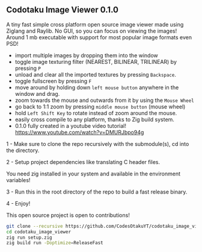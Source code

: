 ## Codotaku Image Viewer 0.1.0
A tiny fast simple cross platform open source image viewer made using Ziglang and Raylib.
No GUI, so you can focus on viewing the images!
Around 1 mb executable with support for most popular image formats even PSD!
- import multiple images by dropping them into the window
- toggle image texturing filter (NEAREST, BILINEAR, TRILINEAR) by pressing `P`
- unload and clear all the imported textures by pressing `Backspace`.
- toggle fullscreen by pressing `F`
- move around by holding down `left mouse button` anywhere in the window and drag.
- zoom towards the mouse and outwards from it by using the `Mouse Wheel`
- go back to 1:1 zoom by pressing `middle mouse button` (mouse wheel)
- hold `Left Shift Key` to rotate instead of zoom around the mouse.
- easily cross compile to any platform, thanks to Zig build system.
- 0.1.0 fully created in a youtube video tutorial! https://www.youtube.com/watch?v=DMURJbpo94g

1 - Make sure to clone the repo recursively with the submodule(s), cd into the directory.

2 - Setup project dependencies like translating C header files.

You need zig installed in your system and available in the environment variables!

3 - Run this in the root directory of the repo to build a fast release binary.

4 - Enjoy!

This open source project is open to contributions!
```sh
git clone --recursive https://github.com/CodesOtakuYT/codotaku_image_viewer
cd codotaku_image_viewer
zig run setup.zig
zig build run -Doptimize=ReleaseFast
```
